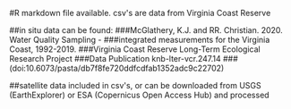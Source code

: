 #R markdown file available. csv's are data from Virginia Coast Reserve

##in situ data can be found:
###McGlathery, K.J. and RR. Christian. 2020. Water Quality Sampling - 
###integrated measurements for the Virginia Coast, 1992-2019. 
###Virginia Coast Reserve Long-Term Ecological Research Project
###Data Publication knb-lter-vcr.247.14 
###(doi:10.6073/pasta/db7f8fe720ddfcdfab1352adc9c22702)

##satellite data included in csv's, or can be downloaded from USGS (EarthExplorer) or ESA (Copernicus Open Access Hub) and processed

